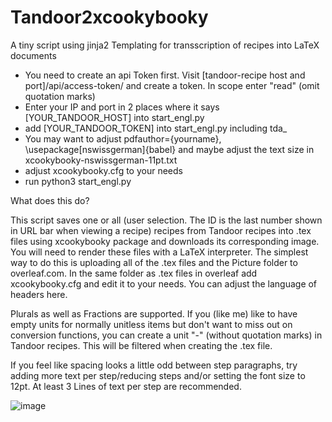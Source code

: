 # Tandoor2xcookybooky
A tiny script using jinja2 Templating for transscription of recipes into LaTeX documents


- You need to create an api Token first. Visit [tandoor-recipe host and port]/api/access-token/ and create a token. In scope enter "read" (omit quotation marks)
- Enter your IP and port in 2 places where it says [YOUR_TANDOOR_HOST] into start_engl.py
- add [YOUR_TANDOOR_TOKEN] into start_engl.py including tda_
- You may want to adjust pdfauthor={yourname}, \usepackage[nswissgerman]{babel} and maybe adjust the text size in xcookybooky-nswissgerman-11pt.txt
- adjust xcookybooky.cfg to your needs
- run python3 start_engl.py

What does this do?

This script saves one or all (user selection. The ID is the last number shown in URL bar when viewing a recipe) recipes from Tandoor recipes into .tex files using xcookybooky package and downloads its corresponding image. You will need to render these files with a LaTeX interpreter. The simplest way to do this is uploading all of the .tex files and the Picture folder to overleaf.com. In the same folder as .tex files in overleaf add xcookybooky.cfg and edit it to your needs. You can adjust the language of headers here.

Plurals as well as Fractions are supported. If you (like me) like to have empty units for normally unitless items but don't want to miss out on conversion functions, you can create a unit "-" (without quotation marks) in Tandoor recipes. This will be filtered when creating the .tex file.

If you feel like spacing looks a little odd between step paragraphs, try adding more text per step/reducing steps and/or setting the font size to 12pt. At least 3 Lines of text per step are recommended.

![image](https://github.com/user-attachments/assets/a8b35a96-35c9-476d-a85f-af443b45c91d)

